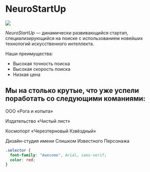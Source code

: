 # NeuroStartUp

![](./logo.png)

*NeuroStartUp* — динамически развивающийся стартап, специализирующийся на поиске с использованием 
 новейших технологий искусственного интеллекта.

Наши преимущества:
* Высокая точность поиска
* Высокая скорость поиска
* Низкая цена

## Мы на столько крутые, что уже успели поработать со следующими команиями:

ООО «Рога и копыта»

Издательство «Чиcтый лист»

Космопорт «Черезтерновый Кзвёздный»

Дизайн-студия имени Слишком Известного Персонажа



``` css
.selector {
  font-family: "Awesome", Arial, sans-serif;
  color: red;
}
```